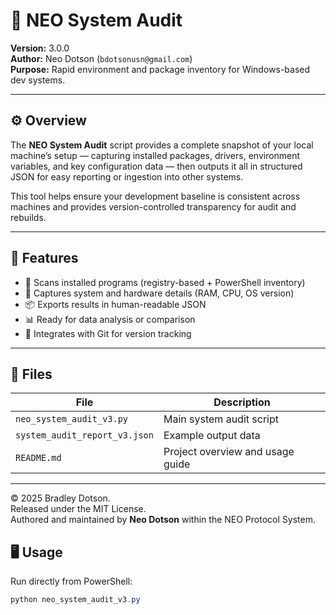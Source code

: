 # 🧠 NEO System Audit

**Version:** 3.0.0  
**Author:** Neo Dotson (`bdotsonusn@gmail.com`)  
**Purpose:** Rapid environment and package inventory for Windows-based dev systems.

---

## ⚙️ Overview
The **NEO System Audit** script provides a complete snapshot of your local machine’s setup — capturing installed packages, drivers, environment variables, and key configuration data — then outputs it all in structured JSON for easy reporting or ingestion into other systems.

This tool helps ensure your development baseline is consistent across machines and provides version-controlled transparency for audit and rebuilds.

---

## 🚀 Features
- 🧩 Scans installed programs (registry-based + PowerShell inventory)
- 💽 Captures system and hardware details (RAM, CPU, OS version)
- 📦 Exports results in human-readable JSON
- 📊 Ready for data analysis or comparison
- 🧱 Integrates with Git for version tracking

---

## 📂 Files
| File | Description |
|------|--------------|
| `neo_system_audit_v3.py` | Main system audit script |
| `system_audit_report_v3.json` | Example output data |
| `README.md` | Project overview and usage guide |

---
© 2025 Bradley Dotson.  
Released under the MIT License.  
Authored and maintained by **Neo Dotson** within the NEO Protocol System.

## 🖥️ Usage

Run directly from PowerShell:
```powershell
python neo_system_audit_v3.py

